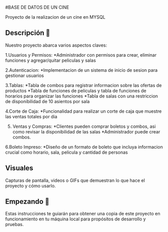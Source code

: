 #BASE DE DATOS DE UN CINE

Proyecto de la realizacion de un cine en MYSQL

## Descripción 🙌

Nuestro proyecto abarca varios aspectos claves:

 1.Usuarios y Permisos:
 *Administrador con permisos para crear, eliminar funciones y agregar/quitar peliculas y salas

 2.Autenticacion:
 *Implementacion de un sistema de inicio de sesion para gestionar usuarios 

 3.Tablas:
 *Tabla de combos para registrar informacion sobre las ofertas de productos
 *Tabla de funciones de peliculas y tabla de funciones de horarios para organizar las funciones
 *Tabla de salas con una restriccion de disponibilidad de 10 asientos por sala

 4.Corte de Caja:
  *Funcionalidad para realizar un corte de caja que muestre las ventas totales por dia

 5. Ventas y Compras:
  *Clientes pueden comprar boletos y combos, asi como revisar la disponibilidad de las salas
  *Administrador puede crear combos.

 6.Boleto Impreso:
 *Diseño de un formato de boleto que incluya informacion crucial como horario, sala, pelicula y cantidad de personas
  

## Visuales

Capturas de pantalla, videos o GIFs que demuestran lo que hace el proyecto y cómo usarlo.

## Empezando 🚀

Estas instrucciones te guiarán para obtener una copia de este proyecto en funcionamiento en tu máquina local para propósitos de desarrollo y pruebas.

